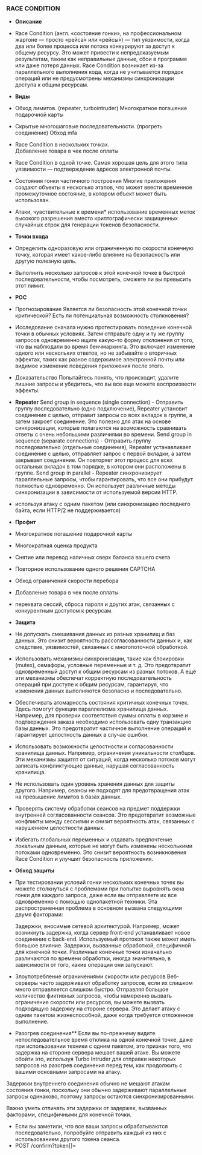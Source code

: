 ### **RACE CONDITION**

* **Описание**
* 	Race Condition (англ. «состояние гонки», на профессиональном жаргоне — просто «рейса́» или «рейсы́») — тип уязвимости, когда два или более процесса или потока конкурируют за доступ к общему ресурсу. Это может привести к непредсказуемым результатам, таким как неправильные данные, сбои в программе или даже потеря данных.
Race Condition возникает из-за параллельного выполнения кода, когда не учитывается порядок операций или не предусмотрены механизмы синхронизации доступа к общим ресурсам.

* **Виды**
* 	Обход лимитов.   (repeater, turbointruder)
		Многократное погашение подарочной карты
* 	Скрытые многошаговые последовательности.   (прогреть соединение) 
		Обход mfa
* 	Race Condition в нескольких точках.   
		Добавление товара в чек после оплаты
* 	Race Condition в одной точке.
		Самая хорошая цель для этого типа уязвимости — подтверждение адресов электронной почты.
*	Состояния гонки частичного построения
		Многие приложения создают объекты в несколько этапов, что может ввести временное промежуточное состояние, в котором объект может быть использован.
*	Атаки, чувствительные к времени*
		использование временных меток высокого разрешения вместо криптографически защищенных случайных строк для генерации токенов безопасности.

* **Точки входа**
*	Определить одноразовую или ограниченную по скорости конечную точку, которая имеет какое-либо влияние на безопасность или другую полезную цель.
*	Выполнить несколько запросов к этой конечной точке в быстрой последовательности, чтобы посмотреть, сможете ли вы превысить этот лимит.

* **POC**
*	Прогнозирование
	Является ли безопасность этой конечной точки критической?
	Есть ли потенциальная возможность столкновения?
*	Исследование 
	сначала нужно протестировать поведение конечной точки в обычных условиях.
	Затем отправьте одну и ту же группу запросов одновременно
	ищите какую-то форму отклонения от того, что вы наблюдали во время бенчмаркинга. Это включает изменение одного или нескольких ответов, но не забывайте о вторичных эффектах, таких как разное содержимое электронной почты или видимое изменение поведения приложения после этого.
*	Доказательство
	Попытайтесь понять, что происходит, удалите лишние запросы и убедитесь, что вы все еще можете воспроизвести эффекты.
	
* **Repeater**
   Send group in sequence (single connection) - Отправить группу последовательно (одно подключение), Repeater установит соединение с целью, отправит запросы со всех вкладок в группе, а затем закроет соединение.
   	Это полезно для атак на основе синхронизации, которые полагаются на возможность сравнивать ответы с очень небольшими различиями во времени.
   Send group in sequence (separate connections) - Отправить группу последовательно (отдельные соединения), Repeater устанавливает соединение с целью, отправляет запрос с первой вкладки, а затем закрывает соединение. Он 							повторяет этот процесс для всех остальных вкладок в том порядке, в котором они расположены в группе.
   Send group in parallel -  Repeater синхронизирует параллельные запросы, чтобы гарантировать, что все они прибудут полностью одновременно. Он использует различные методы синхронизации в зависимости от используемой версии HTTP.
*	используя атаку с одним пакетом (или синхронизацию последнего байта, если HTTP/2 не поддерживается)

* **Профит**
*	Многократное погашение подарочной карты
*	Многократная оценка продукта
*	Снятие или перевод наличных сверх баланса вашего счета
*	Повторное использование одного решения CAPTCHA
*	Обход ограничения скорости перебора
*	Добавление товара в чек после оплаты
*	перехвата сессий, сброса пароля и других атак, связанных с конкурентным доступом к ресурсам. 

* **Защита**
*    Не допускать смешивания данных из разных хранилищ и баз данных. Это снизит вероятность рассогласованности данных и, как следствие, уязвимостей, связанных с многопоточной обработкой.
*    Использовать механизмы синхронизации, такие как блокировки (mutex), семафоры, условные переменные и т. д. Это предотвратит одновременный доступ к общим ресурсам из разных потоков. А ещё эти механизмы обеспечат корректную последовательность операций при доступе к общим ресурсам, гарантируя, что изменения данных выполняются безопасно и последовательно.
*    Обеспечивать атомарность состояния критичных конечных точек. Здесь помогут функции параллелизма хранилища данных. Например, для проверки соответствия суммы оплаты в корзине и подтверждения заказа необходимо использовать одну транзакцию базы данных. Это предотвратит частичное выполнение операций и гарантирует целостность данных в случае ошибки.
*    Использовать возможности целостности и согласованности хранилища данных. Например, ограничения уникальности столбцов. Эти механизмы защитят от ситуаций, когда несколько потоков могут записать конфликтующие данные, нарушая согласованность хранилища.
*    Не использовать один уровень хранения данных для защиты другого. Например, сеансы не подходят для предотвращения атак на превышение лимитов в базах данных.
*    Проверять систему обработки сеансов на предмет поддержки внутренней согласованности сеансов. Это предотвратит возможные конфликты между сессиями и снизит вероятность атак, связанных с нарушением целостности данных.
*    Избегать глобальных переменных и отдавать предпочтение локальным данным, которые не могут быть изменены несколькими потоками одновременно. Это снизит вероятность возникновения Race Condition и улучшит безопасность приложения.


* **Обход защиты**
* При тестировании условий гонки нескольких конечных точек вы можете столкнуться с проблемами при попытке выровнять окна гонки для каждого запроса, даже если вы отправляете их все одновременно с помощью однопакетной техники.
	Эта распространенная проблема в основном вызвана следующими двумя факторами:

	Задержки, вносимые сетевой архитектурой. Например, может возникнуть задержка, когда сервер front-end устанавливает новое соединение с back-end. Используемый протокол также может иметь большое влияние.
	Задержки, вызванные обработкой, специфичной для конечной точки. Различные конечные точки изначально различаются по времени обработки, иногда значительно, в зависимости от того, какие операции они запускают.
*	Злоупотребление ограничениями скорости или ресурсов
Веб-серверы часто задерживают обработку запросов, если их слишком много отправляется слишком быстро. Отправляя большое количество фиктивных запросов, чтобы намеренно вызвать ограничение скорости или ресурсов, вы можете вызвать подходящую задержку на стороне сервера. Это делает атаку с одним пакетом жизнеспособной, даже когда требуется отложенное выполнение.
*	Разогрев соединения**
Если вы по-прежнему видите непоследовательное время отклика на одной конечной точке, даже при использовании техники с одним пакетом, это признак того, что задержка на стороне сервера мешает вашей атаке. Вы можете обойти это, используя Turbo Intruder для отправки некоторых запросов на разогрев соединения перед тем, как продолжить с вашими основными запросами на атаку.

Задержки внутреннего соединения обычно не мешают атакам состояния гонки, поскольку они обычно задерживают параллельные запросы одинаково, поэтому запросы остаются синхронизированными.

Важно уметь отличать эти задержки от задержек, вызванных факторами, специфичными для конечной точки. 
*	Если вы заметили, что все ваши запросы обрабатываются последовательно, попробуйте отправить каждый из них с использованием другого токена сеанса.
*	POST /confirm?token[]=

